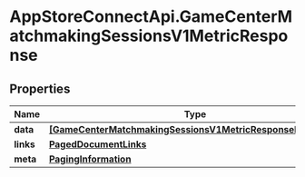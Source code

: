 # AppStoreConnectApi.GameCenterMatchmakingSessionsV1MetricResponse

## Properties

Name | Type | Description | Notes
------------ | ------------- | ------------- | -------------
**data** | [**[GameCenterMatchmakingSessionsV1MetricResponseDataInner]**](GameCenterMatchmakingSessionsV1MetricResponseDataInner.md) |  | 
**links** | [**PagedDocumentLinks**](PagedDocumentLinks.md) |  | 
**meta** | [**PagingInformation**](PagingInformation.md) |  | [optional] 


